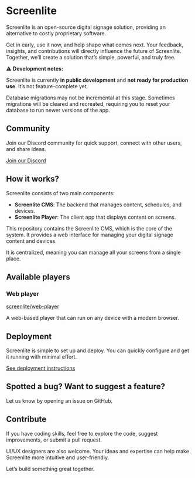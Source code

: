 # Screenlite
Screenlite is an open-source digital signage solution, providing an alternative to costly proprietary software.

Get in early, use it now, and help shape what comes next. Your feedback, insights, and contributions will directly influence the future of Screenlite. Together, we’ll create a solution that’s simple, powerful, and truly free.

⚠️ **Development notes:**  

Screenlite is currently **in public development** and **not ready for production use**. It’s not feature-complete yet.

Database migrations may not be incremental at this stage. Sometimes migrations will be cleared and recreated, requiring you to reset your database to run newer versions of the app.

## Community
Join our Discord community for quick support, connect with other users, and share ideas.

[Join our Discord](https://discord.gg/2wW8zDjAjr)

## How it works?

Screenlite consists of two main components:
- **Screenlite CMS**: The backend that manages content, schedules, and devices.
- **Screenlite Player**: The client app that displays content on screens.

This repository contains the Screenlite CMS, which is the core of the system. It provides a web interface for managing your digital signage content and devices.

It is centralized, meaning you can manage all your screens from a single place.

## Available players
### Web player
[screenlite/web-player](https://github.com/screenlite/web-player)

A web-based player that can run on any device with a modern browser.

## Deployment
Screenlite is simple to set up and deploy. You can quickly configure and get it running with minimal effort.

[See deployment instructions](DEPLOYMENT.md)

## Spotted a bug? Want to suggest a feature?
Let us know by opening an issue on GitHub.

## Contribute
If you have coding skills, feel free to explore the code, suggest improvements, or submit a pull request.

UI/UX designers are also welcome. Your ideas and expertise can help make Screenlite more intuitive and user-friendly.

Let’s build something great together.